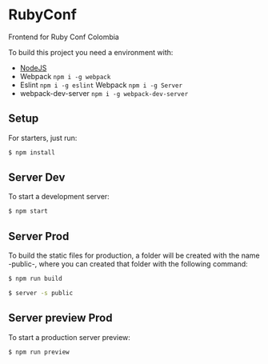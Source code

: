 # RubyConf
Frontend for Ruby Conf Colombia

To build this project you need a environment with:

- [NodeJS](https://nodejs.org/)
- Webpack `npm i -g webpack`
- Eslint `npm i -g eslint`
 Webpack `npm i -g Server`
- webpack-dev-server `npm i -g webpack-dev-server`

## Setup

For starters, just run:

```sh
$ npm install
```

## Server Dev

To start a development server:

```sh
$ npm start
```

## Server Prod

To build the static files for production, a folder will be created with the name -public-, where you can created that folder with the following command:

```sh
$ npm run build
```
```sh
$ server -s public
```

## Server preview Prod

To start a production server preview:

```sh
$ npm run preview
```
